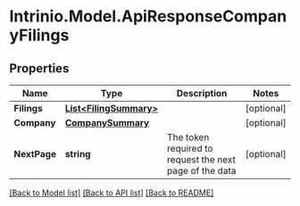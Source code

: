 # Intrinio.Model.ApiResponseCompanyFilings
## Properties

Name | Type | Description | Notes
------------ | ------------- | ------------- | -------------
**Filings** | [**List&lt;FilingSummary&gt;**](FilingSummary.md) |  | [optional] 
**Company** | [**CompanySummary**](CompanySummary.md) |  | [optional] 
**NextPage** | **string** | The token required to request the next page of the data | [optional] 

[[Back to Model list]](../README.md#documentation-for-models) [[Back to API list]](../README.md#documentation-for-api-endpoints) [[Back to README]](../README.md)


